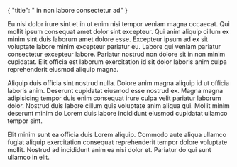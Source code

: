 {
  "title": " in non labore consectetur ad"
}

Eu nisi dolor irure sint et in ut enim nisi tempor veniam magna occaecat. Qui mollit ipsum consequat amet dolor sint excepteur. Qui anim aliquip cillum ex minim sint duis laborum amet dolore esse. Excepteur ipsum ad ex sit voluptate labore minim excepteur pariatur eu. Labore qui veniam pariatur consectetur excepteur labore. Pariatur nostrud non dolore sit in non minim cupidatat. Elit officia est laborum exercitation id sit dolor laboris anim culpa reprehenderit eiusmod aliquip magna.

Aliquip duis officia sint nostrud nulla. Dolore anim magna aliquip id ut officia laboris anim. Deserunt cupidatat eiusmod esse nostrud ex. Magna magna adipisicing tempor duis enim consequat irure culpa velit pariatur laborum dolor. Nostrud duis labore cillum quis voluptate anim aliqua qui. Mollit minim deserunt minim do Lorem duis labore incididunt eiusmod cupidatat ullamco tempor sint.

Elit minim sunt ea officia duis Lorem aliquip. Commodo aute aliqua ullamco fugiat aliquip exercitation consequat reprehenderit tempor dolore voluptate mollit. Nostrud ad incididunt anim ea nisi dolor et. Pariatur do qui sunt ullamco in elit.